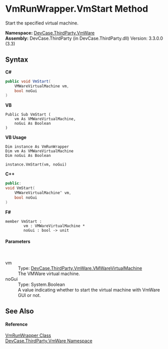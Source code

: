 # VmRunWrapper.VmStart Method 
 

Start the specified virtual machine.

**Namespace:**&nbsp;<a href="N_DevCase_ThirdParty_VmWare">DevCase.ThirdParty.VmWare</a><br />**Assembly:**&nbsp;DevCase.ThirdParty (in DevCase.ThirdParty.dll) Version: 3.3.0.0 (3.3)

## Syntax

**C#**<br />
``` C#
public void VmStart(
	VMWareVirtualMachine vm,
	bool noGui
)
```

**VB**<br />
``` VB
Public Sub VmStart ( 
	vm As VMWareVirtualMachine,
	noGui As Boolean
)
```

**VB Usage**<br />
``` VB Usage
Dim instance As VmRunWrapper
Dim vm As VMWareVirtualMachine
Dim noGui As Boolean

instance.VmStart(vm, noGui)
```

**C++**<br />
``` C++
public:
void VmStart(
	VMWareVirtualMachine^ vm, 
	bool noGui
)
```

**F#**<br />
``` F#
member VmStart : 
        vm : VMWareVirtualMachine * 
        noGui : bool -> unit 

```


#### Parameters
&nbsp;<dl><dt>vm</dt><dd>Type: <a href="T_DevCase_ThirdParty_VmWare_VMWareVirtualMachine">DevCase.ThirdParty.VmWare.VMWareVirtualMachine</a><br />The VMWare virtual machine.</dd><dt>noGui</dt><dd>Type: System.Boolean<br />A value indicating whether to start the virtual machine with VmWare GUI or not.</dd></dl>

## See Also


#### Reference
<a href="T_DevCase_ThirdParty_VmWare_VmRunWrapper">VmRunWrapper Class</a><br /><a href="N_DevCase_ThirdParty_VmWare">DevCase.ThirdParty.VmWare Namespace</a><br />